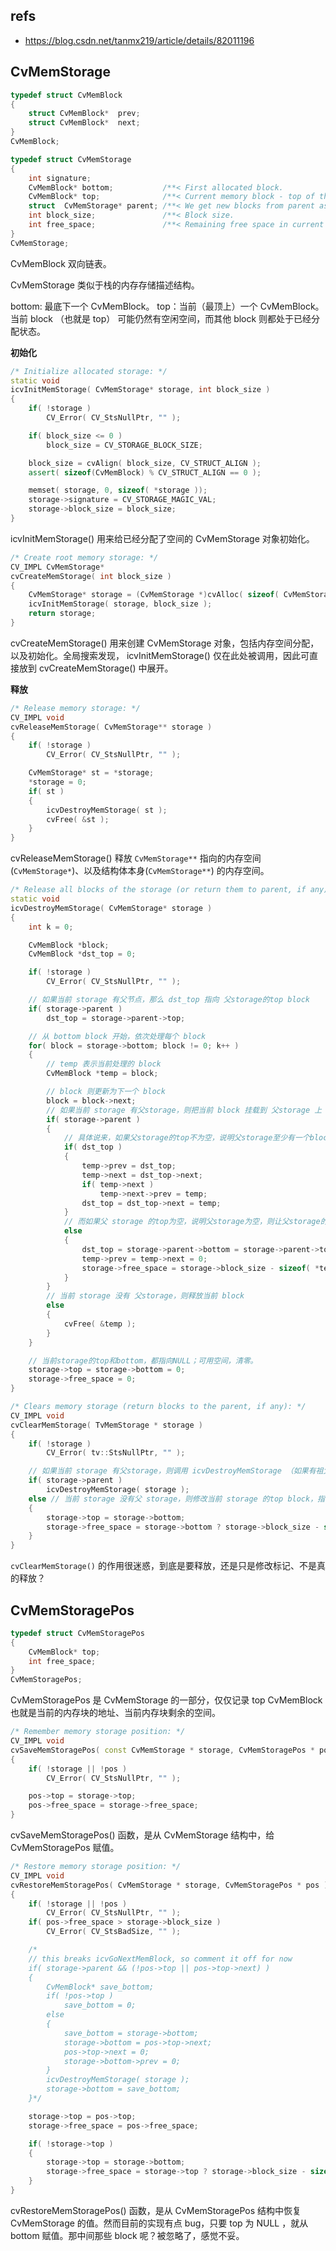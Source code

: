 ## refs

- https://blog.csdn.net/tanmx219/article/details/82011196

## CvMemStorage

```c++
typedef struct CvMemBlock
{
    struct CvMemBlock*  prev;
    struct CvMemBlock*  next;
}
CvMemBlock;

typedef struct CvMemStorage
{
    int signature;
    CvMemBlock* bottom;           /**< First allocated block.                   */
    CvMemBlock* top;              /**< Current memory block - top of the stack. */
    struct  CvMemStorage* parent; /**< We get new blocks from parent as needed. */
    int block_size;               /**< Block size.                              */
    int free_space;               /**< Remaining free space in current block.   */
}
CvMemStorage;
```

CvMemBlock 双向链表。

CvMemStorage 类似于栈的内存存储描述结构。

bottom: 最底下一个 CvMemBlock。
top：当前（最顶上）一个 CvMemBlock。
当前 block （也就是 top） 可能仍然有空闲空间，而其他 block 则都处于已经分配状态。

**初始化**
```c++
/* Initialize allocated storage: */
static void
icvInitMemStorage( CvMemStorage* storage, int block_size )
{
    if( !storage )
        CV_Error( CV_StsNullPtr, "" );

    if( block_size <= 0 )
        block_size = CV_STORAGE_BLOCK_SIZE;

    block_size = cvAlign( block_size, CV_STRUCT_ALIGN );
    assert( sizeof(CvMemBlock) % CV_STRUCT_ALIGN == 0 );

    memset( storage, 0, sizeof( *storage ));
    storage->signature = CV_STORAGE_MAGIC_VAL;
    storage->block_size = block_size;
}
```

icvInitMemStorage() 用来给已经分配了空间的 CvMemStorage 对象初始化。

```c++
/* Create root memory storage: */
CV_IMPL CvMemStorage*
cvCreateMemStorage( int block_size )
{
    CvMemStorage* storage = (CvMemStorage *)cvAlloc( sizeof( CvMemStorage ));
    icvInitMemStorage( storage, block_size );
    return storage;
}
```
cvCreateMemStorage() 用来创建 CvMemStorage 对象，包括内存空间分配，以及初始化。全局搜索发现， icvInitMemStorage() 仅在此处被调用，因此可直接放到 cvCreateMemStorage() 中展开。



**释放**

```c++
/* Release memory storage: */
CV_IMPL void
cvReleaseMemStorage( CvMemStorage** storage )
{
    if( !storage )
        CV_Error( CV_StsNullPtr, "" );

    CvMemStorage* st = *storage;
    *storage = 0;
    if( st )
    {
        icvDestroyMemStorage( st );
        cvFree( &st );
    }
}
```
cvReleaseMemStorage() 释放 `CvMemStorage**` 指向的内存空间(`CvMemStorage*`)、以及结构体本身(`CvMemStorage**`) 的内存空间。


```c++
/* Release all blocks of the storage (or return them to parent, if any): */
static void
icvDestroyMemStorage( CvMemStorage* storage )
{
    int k = 0;

    CvMemBlock *block;
    CvMemBlock *dst_top = 0;

    if( !storage )
        CV_Error( CV_StsNullPtr, "" );

    // 如果当前 storage 有父节点，那么 dst_top 指向 父storage的top block
    if( storage->parent )
        dst_top = storage->parent->top;

    // 从 bottom block 开始，依次处理每个 block
    for( block = storage->bottom; block != 0; k++ )
    {
        // temp 表示当前处理的 block
        CvMemBlock *temp = block;

        // block 则更新为下一个 block
        block = block->next;
        // 如果当前 storage 有父storage，则把当前 block 挂载到 父storage 上
        if( storage->parent )
        {
            // 具体说来，如果父storage的top不为空，说明父storage至少有一个block，则把当前block挂到父storage的最上面，父storage的top得到更新
            if( dst_top )
            {
                temp->prev = dst_top;
                temp->next = dst_top->next;
                if( temp->next )
                    temp->next->prev = temp;
                dst_top = dst_top->next = temp;
            }
            // 而如果父 storage 的top为空，说明父storage为空，则让父storage的top和bottom都等于当前block
            else
            {
                dst_top = storage->parent->bottom = storage->parent->top = temp;
                temp->prev = temp->next = 0;
                storage->free_space = storage->block_size - sizeof( *temp ); // 这里更新当前storage的空闲可用空间，感觉没啥用。要更新，应该在前一个 if 分支也更新；而由于函数最后设定 free_space 为0,这里显得多此一举。
            }
        }
        // 当前 storage 没有 父storage，则释放当前 block
        else
        {
            cvFree( &temp );
        }
    }

    // 当前storage的top和bottom，都指向NULL；可用空间，清零。
    storage->top = storage->bottom = 0;
    storage->free_space = 0;
}
```


```c++
/* Clears memory storage (return blocks to the parent, if any): */
CV_IMPL void
cvClearMemStorage( TvMemStorage * storage )
{
    if( !storage )
        CV_Error( tv::StsNullPtr, "" );

    // 如果当前 storage 有父storage，则调用 icvDestroyMemStorage （如果有祖父storage，则会挂靠到祖父storage上；没有祖父storage，则父storage会释放）
    if( storage->parent )
        icvDestroyMemStorage( storage );
    else // 当前 storage 没有父 storage，则修改当前 storage 的top block，指向 bottom block；注意，这并没有真的释放内存
    {
        storage->top = storage->bottom;
        storage->free_space = storage->bottom ? storage->block_size - sizeof(TvMemBlock) : 0;
    }
}
```

`cvClearMemStorage()` 的作用很迷惑，到底是要释放，还是只是修改标记、不是真的释放？




## CvMemStoragePos

```c++
typedef struct CvMemStoragePos
{
    CvMemBlock* top;
    int free_space;
}
CvMemStoragePos;
```
CvMemStoragePos 是 CvMemStorage 的一部分，仅仅记录 top CvMemBlock 也就是当前的内存块的地址、当前内存块剩余的空间。

```c++
/* Remember memory storage position: */
CV_IMPL void
cvSaveMemStoragePos( const CvMemStorage * storage, CvMemStoragePos * pos )
{
    if( !storage || !pos )
        CV_Error( CV_StsNullPtr, "" );

    pos->top = storage->top;
    pos->free_space = storage->free_space;
}
```

cvSaveMemStoragePos() 函数，是从 CvMemStorage 结构中，给 CvMemStoragePos 赋值。


```c++
/* Restore memory storage position: */
CV_IMPL void
cvRestoreMemStoragePos( CvMemStorage * storage, CvMemStoragePos * pos )
{
    if( !storage || !pos )
        CV_Error( CV_StsNullPtr, "" );
    if( pos->free_space > storage->block_size )
        CV_Error( CV_StsBadSize, "" );

    /*
    // this breaks icvGoNextMemBlock, so comment it off for now
    if( storage->parent && (!pos->top || pos->top->next) )
    {
        CvMemBlock* save_bottom;
        if( !pos->top )
            save_bottom = 0;
        else
        {
            save_bottom = storage->bottom;
            storage->bottom = pos->top->next;
            pos->top->next = 0;
            storage->bottom->prev = 0;
        }
        icvDestroyMemStorage( storage );
        storage->bottom = save_bottom;
    }*/

    storage->top = pos->top;
    storage->free_space = pos->free_space;

    if( !storage->top )
    {
        storage->top = storage->bottom;
        storage->free_space = storage->top ? storage->block_size - sizeof(CvMemBlock) : 0;
    }
}
```

cvRestoreMemStoragePos() 函数，是从 CvMemStoragePos 结构中恢复 CvMemStorage 的值。然而目前的实现有点 bug，只要 top 为 NULL ，就从 bottom 赋值。那中间那些 block 呢？被忽略了，感觉不妥。